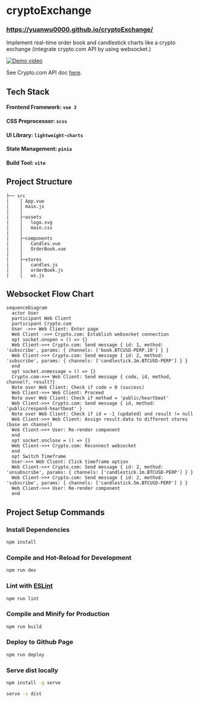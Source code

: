 # cryptoExchange

### https://yuanwu0000.github.io/cryptoExchange/

Implement real-time order book and candlestick charts like a crypto exchange (integrate crypto.com API by using websocket.)

[![Demo video](https://img.youtube.com/vi/Z-fJEUXQLNs/0.jpg)](https://www.youtube.com/watch?v=Z-fJEUXQLNs)

See Crypto.com API doc [here](https://exchange-docs.crypto.com/exchange/v1/rest-ws/index.html#book-instrument_name).

## Tech Stack

#### Frontend Framework: `vue 3`<br>

#### CSS Preprocessor: `scss`<br>

#### UI Library: `lightweight-charts`<br>

#### State Management: `pinia`<br>

#### Build Tool: `vite`<br>

## Project Structure

```
├── src
|    │ App.vue
|    │ main.js
|    │
|    ├─assets
|    │   logo.svg
|    │   main.css
|    │
|    ├─components
|    │   Candles.vue
|    │   OrderBook.vue
|    │
|    ├─stores
|    │   candles.js
|    │   orderBook.js
|    │   ws.js
```

## Websocket Flow Chart

```mermaid
sequenceDiagram
  actor User
  participant Web Client
  participant Crypto.com
  User ->>+ Web Client: Enter page
  Web Client ->>+ Crypto.com: Establish websocket connection
  opt socket.onopen = () => {}
  Web Client->>+ Crypto.com: Send message { id: 1, method: 'subscribe', params: { channels: ['book.BTCUSD-PERP.10'] } }
  Web Client->>+ Crypto.com: Send message { id: 2, method: 'subscribe', params: { channels: ['candlestick.1m.BTCUSD-PERP'] } }
  end
  opt socket.onmessage = () => {}
  Crypto.com->>+ Web Client: Send message { code, id, method, channel?, result?}
  Note over Web Client: Check if code = 0 (success)
  Web Client->>+ Web Client: Proceed
  Note over Web Client: Check if method = 'public/heartbeat'
  Web Client->>+ Crypto.com: Send message { id, method: 'public/respond-heartbeat' }
  Note over Web Client: Check if id = -1 (updated) and result != null
  Web Client->>+ Web Client: Assign result.data to different stores (base on channel)
  Web Client->>+ User: Re-render component
  end
  opt socket.onclose = () => {}
  Web Client->>+ Crypto.com: Reconnect websocket
  end
  opt Switch Timeframe
  User->>+ Web Client: Click timeframe option
  Web Client->>+ Crypto.com: Send message { id: 2, method: 'unsubscribe', params: { channels: ['candlestick.1m.BTCUSD-PERP'] } }
  Web Client->>+ Crypto.com: Send message { id: 2, method: 'subscribe', params: { channels: ['candlestick.5m.BTCUSD-PERP'] } }
  Web Client->>+ User: Re-render component
  end
```

## Project Setup Commands

### Install Dependencies

```sh
npm install
```

### Compile and Hot-Reload for Development

```sh
npm run dev
```

### Lint with [ESLint](https://eslint.org/)

```sh
npm run lint
```

### Compile and Minify for Production

```sh
npm run build
```

### Deploy to Github Page

```sh
npm run deploy
```

### Serve dist locally

```sh
npm install -g serve
```

```sh
serve -s dist
```
